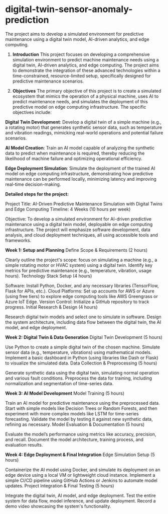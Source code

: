 # digital-twin-sensor-anomaly-prediction
The project aims to develop a simulated environment for predictive maintenance using a digital twin model, AI-driven analytics, and edge computing.

1. **Introduction**
This project focuses on developing a comprehensive simulation environment to predict machine maintenance needs using a digital twin, AI-driven analytics, and edge computing. The project aims to demonstrate the integration of these advanced technologies within a time-constrained, resource-limited setup, specifically designed for predictive maintenance scenarios.

2. **Objectives**
The primary objective of this project is to create a simulated ecosystem that mimics the operation of a physical machine, uses AI to predict maintenance needs, and simulates the deployment of this predictive model on edge computing infrastructure. The specific objectives include:

**Digital Twin Development**: Develop a digital twin of a simple machine (e.g., a rotating motor) that generates synthetic sensor data, such as temperature and vibration readings, mimicking real-world operations and potential failure scenarios.

**AI Model Creation**: Train an AI model capable of analyzing the synthetic data to predict when maintenance is required, thereby reducing the likelihood of machine failure and optimizing operational efficiency.

**Edge Deployment Simulation**: Simulate the deployment of the trained AI model on edge computing infrastructure, demonstrating how predictive maintenance can be performed locally, minimizing latency and improving real-time decision-making.


**Detailed steps for the project:**

Project Title: AI-Driven Predictive Maintenance Simulation with Digital Twins and Edge Computing
Timeline: 4 Weeks (10 hours per week)

Objective: To develop a simulated environment for AI-driven predictive maintenance using a digital twin model, deployable on edge computing infrastructure. The project will emphasize software development, data analysis, and cloud deployment techniques, all using accessible tools and frameworks.

**Week 1: Setup and Planning**
Define Scope & Requirements (2 hours)

Clearly outline the project's scope: focus on simulating a machine (e.g., a simple rotating motor or HVAC system) using a digital twin.
Identify key metrics for predictive maintenance (e.g., temperature, vibration, usage hours).
Technology Stack Setup (4 hours)

Software: Install Python, Docker, and any necessary libraries (TensorFlow, Flask for APIs, etc.).
Cloud Platforms: Set up accounts for AWS or Azure (using free tiers) to explore edge computing tools like AWS Greengrass or Azure IoT Edge.
Version Control: Initialize a GitHub repository to track progress.
Initial Research & Design (4 hours)

Research digital twin models and select one to simulate in software.
Design the system architecture, including data flow between the digital twin, the AI model, and edge deployment.

**Week 2: Digital Twin & Data Generation**
Digital Twin Development (5 hours)

Use Python to create a simple digital twin of the chosen machine. Simulate sensor data (e.g., temperature, vibrations) using mathematical models.
Implement a basic dashboard in Python (using libraries like Dash or Flask) to visualize the simulated data.
Data Collection & Preprocessing (5 hours)

Generate synthetic data using the digital twin, simulating normal operation and various fault conditions.
Preprocess the data for training, including normalization and segmentation of time-series data.

**Week 3: AI Model Development**
Model Training (5 hours)

Train an AI model for predictive maintenance using the preprocessed data. Start with simple models like Decision Trees or Random Forests, and then experiment with more complex models like LSTM for time-series forecasting.
Validate the model by testing it against new synthetic data, refining as necessary.
Model Evaluation & Documentation (5 hours)

Evaluate the model’s performance using metrics like accuracy, precision, and recall.
Document the model architecture, training process, and evaluation results.

**Week 4: Edge Deployment & Final Integration**
Edge Simulation Setup (5 hours)

Containerize the AI model using Docker, and simulate its deployment on an edge device using a local VM or lightweight cloud instance.
Implement a simple CI/CD pipeline using GitHub Actions or Jenkins to automate model updates.
Project Integration & Final Testing (5 hours)

Integrate the digital twin, AI model, and edge deployment. Test the entire system for data flow, model inference, and update deployment.
Record a demo video showcasing the system's functionality.

